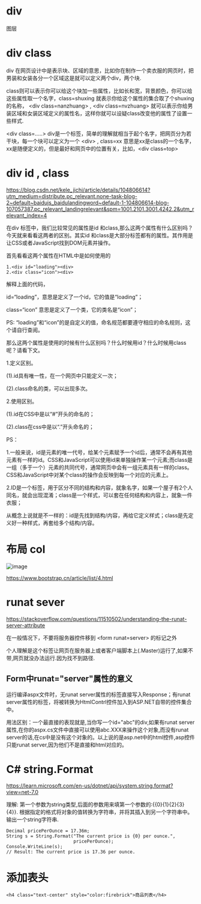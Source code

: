 # div 

图层

# div class

div 在网页设计中是表示块、区域的意思，比如你在制作一个卖衣服的网页时，把男装和女装各分一个区域这是就可以定义两个div，两个块.

class则可以表示你可以给这个块加一些属性，比如长和宽，背景颜色，你可以给这些属性取一个名字，class=shuxing 就表示你给这个属性的集合取了个shuxing的名称， 
\<div class=nanzhuang\> , \<div class=nvzhuang\> 就可以表示你给男装区域和女装区域定义的属性名，这样你就可以设疑class改变他的属性了设置一些样式.
  
\<div class=.....\> div是一个标签，简单的理解就相当于起个名字，把网页分为若干块，每一个块可以定义为一个 \<div\> , class=xx 意思是xx是class的一个名字，xx是随便定义的，但是最好和网页中的位置有关，比如，\<div class=top\>

# div id , class

https://blog.csdn.net/kele_jichi/article/details/104806614?utm_medium=distribute.pc_relevant.none-task-blog-2~default~baidujs_baidulandingword~default-1-104806614-blog-107057387.pc_relevant_landingrelevant&spm=1001.2101.3001.4242.2&utm_relevant_index=4

在div 标签中，我们比较常见的属性是id 和class,那么这两个属性有什么区别吗？今天就来看看这两者的区别。其实id 和class是大部分标签都有的属性。其作用是让CSS或者JavaScript找到DOM元素并操作。

首先看看这两个属性在HTML中是如何使用的

    1.<div id="loading"><div>
    2.<div class="icon"><div>

解释上面的代码，

id=“loading”，意思是定义了一个id，它的值是“loading”；

class=“icon” 意思是定义了一个类，它的类名是“icon”；

PS: “loading”和“icon”的是自定义的值，命名规范都要遵守相应的命名规则，这个请自行查阅。

那么这两个属性是使用的时候有什么区别吗？什么时候用id？什么时候用class呢？请看下文。

1.定义区别。

(1).id具有唯一性，在一个网页中只能定义一次；

(2).class命名的类，可以出现多次。

2.使用区别。

(1).id在CSS中是以“#”开头的命名的；

(2).class在css中是以“.”开头命名的；

PS：

1.一般来说，id是元素的唯一代号，给某个元素赋予一个id后，通常不会再有其他元素有一样的id。CSS和JavaScript可以使用id来单独操作某一个元素;而class是一组（多于一个）元素的共同代号，通常网页中会有一组元素具有一样的class。CSS和JavaScript中对某个class的操作会反映到每一个对应的元素上。

2.ID是一个标签，用于区分不同的结构和内容，就象名字，如果一个屋子有2个人同名，就会出现混淆；class是一个样式，可以套在任何结构和内容上，就象一件衣服；

从概念上说就是不一样的：id是先找到结构/内容，再给它定义样式；class是先定义好一种样式，再套给多个结构/内容。

# 布局 col

![image](https://user-images.githubusercontent.com/117897416/222446623-eff2f6d5-bcf0-4f3d-89cd-868431920b86.png)

https://www.bootstrap.cn/article/list/4.html

# runat sever

https://stackoverflow.com/questions/11510502/understanding-the-runat-server-attribute

在一般情况下，不要将服务器控件移到 \<form runat=server></form> 的标记之外

个人理解是这个标签让网页在服务器上或者客户端脚本上(.Master)运行了,如果不带,网页就没办法运行.因为找不到路径.

##     Form中runat="server"属性的意义

运行编译aspx文件时，无runat server属性的标签直接写入Response；有runat server属性的标签，将被转换为HtmlContrl控件加入到ASP.NET自带的控件集合中。

用法区别：一个最直接的表现就是,当你写一个id="abc"的div,如果有runat server属性,在你的aspx.cs文件中直接可以使用abc.XXX来操作这个对象,而没有runat server的话,在cs中是没有这个对象的。以上说的是asp.net中的html控件,asp控件只能runat server,因为他们不是直接和html对应的。

# C# string.Format

https://learn.microsoft.com/en-us/dotnet/api/system.string.format?view=net-7.0

理解: 第一个参数为string类型,后面的参数用来填第一个参数的:{{0}{1}{2}{3}{4}}.
      根据指定的格式将对象的值转换为字符串，并将其插入到另一个字符串中。
      输出一个string字符串.

    Decimal pricePerOunce = 17.36m;
    String s = String.Format("The current price is {0} per ounce.",
                             pricePerOunce);
    Console.WriteLine(s);
    // Result: The current price is 17.36 per ounce.
    
# 添加表头

    <h4 class="text-center" style="color:firebrick">商品列表</h4>
    
 
